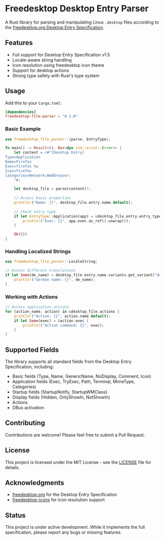 # Freedesktop Desktop Entry Parser

A Rust library for parsing and manipulating Linux `.desktop` files according to the [freedesktop.org Desktop Entry Specification](https://specifications.freedesktop.org/desktop-entry-spec/latest/).

## Features

- Full support for Desktop Entry Specification v1.5
- Locale-aware string handling
- Icon resolution using freedesktop icon theme
- Support for desktop actions
- Strong type safety with Rust's type system

## Usage

Add this to your `Cargo.toml`:

```toml
[dependencies]
freedesktop-file-parser = "0.1.0"
```

### Basic Example

```rust
use freedesktop_file_parser::{parse, EntryType};

fn main() -> Result<(), Box<dyn std::error::Error>> {
    let content = r#"[Desktop Entry]
Type=Application
Name=Firefox
Exec=firefox %u
Icon=firefox
Categories=Network;WebBrowser;
    "#;

    let desktop_file = parse(content)?;
    
    // Access basic properties
    println!("Name: {}", desktop_file.entry.name.default);
    
    // Check entry type
    if let EntryType::Application(app) = &desktop_file.entry.entry_type {
        println!("Exec: {}", app.exec.as_ref().unwrap());
    }

    Ok(())
}
```

### Handling Localized Strings

```rust
use freedesktop_file_parser::LocaleString;

// Access different translations
if let Some(de_name) = desktop_file.entry.name.variants.get_variant("de") {
    println!("German name: {}", de_name);
}
```

### Working with Actions

```rust
// Access application actions
for (action_name, action) in &desktop_file.actions {
    println!("Action: {}", action.name.default);
    if let Some(exec) = &action.exec {
        println!("Action command: {}", exec);
    }
}
```

## Supported Fields

The library supports all standard fields from the Desktop Entry Specification, including:

- Basic fields (Type, Name, GenericName, NoDisplay, Comment, Icon)
- Application fields (Exec, TryExec, Path, Terminal, MimeType, Categories)
- Startup fields (StartupNotify, StartupWMClass)
- Display fields (Hidden, OnlyShowIn, NotShowIn)
- Actions
- DBus activation

## Contributing

Contributions are welcome! Please feel free to submit a Pull Request.

## License

This project is licensed under the MIT License - see the [LICENSE](LICENSE) file for details.

## Acknowledgments

- [freedesktop.org](https://www.freedesktop.org/) for the Desktop Entry Specification
- [freedesktop-icons](https://crates.io/crates/freedesktop-icons) for icon resolution support

## Status

This project is under active development. While it implements the full specification, please report any bugs or missing features.
